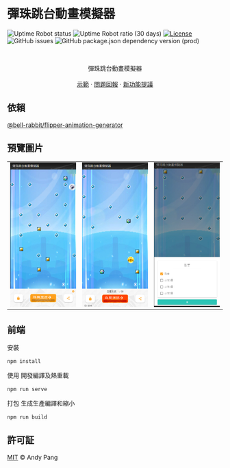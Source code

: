 # 彈珠跳台動畫模擬器
![Uptime Robot status](https://img.shields.io/uptimerobot/status/m789451157-78f49e0cce471d85607d06d9?style=for-the-badge)
![Uptime Robot ratio (30 days)](https://img.shields.io/uptimerobot/ratio/m789451157-78f49e0cce471d85607d06d9?style=for-the-badge)
[![License](https://img.shields.io/github/license/bell-rabbit/flipper-animation-simulator?style=for-the-badge)](/LICENSE)
![GitHub issues](https://img.shields.io/github/issues/bell-rabbit/flipper-animation-simulator?style=for-the-badge)
![GitHub package.json dependency version (prod)](https://img.shields.io/github/package-json/dependency-version/bell-rabbit/flipper-animation-simulator/@bell-rabbit/flipper-animation-generator?style=for-the-badge)

<br />
<div align="center">
  <p align="center">
    彈珠跳台動畫模擬器
    <br />
    <br />
    <a href="https://flipper.andypang.dev/">示範</a>
    ·
    <a href="https://github.com/bell-rabbit/flipper-animation-simulator/issues">問題回報</a>
    ·
    <a href="https://github.com/bell-rabbit/flipper-animation-simulator/issues">新功能提議</a>
  </p>
</div>

## 依賴
[@bell-rabbit/flipper-animation-generator](https://github.com/bell-rabbit/flipper-animation-generator)

## 預覽圖片
<table>
  <tr>
    <td>
      <img src="/example/example-1.jpg" alt="example 1" width="300" />
    </td>
    <td>
      <img src="/example/example-2.jpg" alt="example 2" width="300"/>
    </td> 
    <td>
      <img src="/example/example-3.jpg" alt="example 3" width="300"/>
    </td> 
  </tr>
</table>

## 前端
安裝
```sh
npm install
```

使用
開發編譯及熱重載
```sh
npm run serve
```

打包
生成生產編譯和縮小
```sh
npm run build
```

## 許可証

[MIT](LICENSE) © Andy Pang
